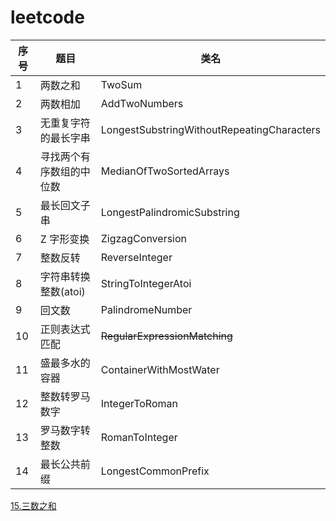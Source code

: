 # leetcode

| 序号 | 题目                     | 类名                                       |
| ---- | ------------------------ | ------------------------------------------ |
| 1    | 两数之和                 | TwoSum                                     |
| 2    | 两数相加                 | AddTwoNumbers                              |
| 3    | 无重复字符的最长字串     | LongestSubstringWithoutRepeatingCharacters |
| 4    | 寻找两个有序数组的中位数 | MedianOfTwoSortedArrays                    |
| 5    | 最长回文子串             | LongestPalindromicSubstring                |
| 6    | Z 字形变换               | ZigzagConversion                           |
| 7    | 整数反转                 | ReverseInteger                             |
| 8    | 字符串转换整数(atoi)     | StringToIntegerAtoi                        |
| 9    | 回文数                   | PalindromeNumber                           |
| 10   | 正则表达式匹配           | ~~RegularExpressionMatching~~              |
| 11   | 盛最多水的容器           | ContainerWithMostWater                     |
| 12   | 整数转罗马数字           | IntegerToRoman                             |
| 13   |罗马数字转整数|RomanToInteger|
| 14 |最长公共前缀|LongestCommonPrefix|



[15.三数之和](solution/15.三数之和.md)

